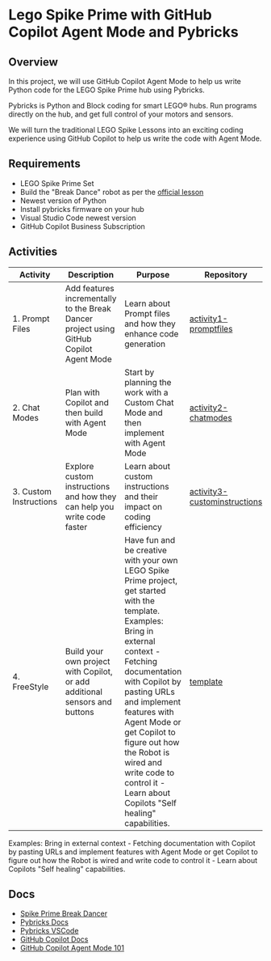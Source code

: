 # Lego Spike Prime with GitHub Copilot Agent Mode and Pybricks

## Overview

In this project, we will use GitHub Copilot Agent Mode to help us write Python code for the LEGO Spike Prime hub using Pybricks.

Pybricks is Python and Block coding for smart LEGO® hubs. Run programs directly on the hub, and get full control of your motors and sensors.

We will turn the traditional LEGO Spike Lessons into an exciting coding experience using GitHub Copilot to help us write the code with Agent Mode.

## Requirements
- LEGO Spike Prime Set
 - Build the "Break Dance" robot as per the [official lesson](https://education.lego.com/en-us/lessons/prime-life-hacks/break-dance//)
- Newest version of Python
- Install pybricks firmware on your hub
- Visual Studio Code newest version
- GitHub Copilot Business Subscription

## Activities

| Activity | Description | Purpose | Repository |
|----------|-------------|---------|------------|
| 1. Prompt Files | Add features incrementally to the Break Dancer project using GitHub Copilot Agent Mode | Learn about Prompt files and how they enhance code generation | [activity1-promptfiles](https://github.com/pybricks-and-agentmode/activity1-promptfiles) |
| 2. Chat Modes | Plan with Copilot and then build with Agent Mode | Start by planning the work with a Custom Chat Mode and then implement with Agent Mode | [activity2-chatmodes](https://github.com/pybricks-and-agentmode/activity2-chatmodes) |
| 3. Custom Instructions | Explore custom instructions and how they can help you write code faster | Learn about custom instructions and their impact on coding efficiency | [activity3-custominstructions](https://github.com/pybricks-and-agentmode/activity3-custominstructions) |
| 4. FreeStyle | Build your own project with Copilot, or add additional sensors and buttons | Have fun and be creative with your own LEGO Spike Prime project, get started with the template. Examples: Bring in external context - Fetching documentation with Copilot by pasting URLs and implement features with Agent Mode or get Copilot to figure out how the Robot is wired and write code to control it - Learn about Copilots "Self healing" capabilities. | [template](https://github.com/pybricks-and-agentmode/template) |

Examples: Bring in external context - Fetching documentation with Copilot by pasting URLs and implement features with Agent Mode or get Copilot to figure out how the Robot is wired and write code to control it - Learn about Copilots "Self healing" capabilities.



## Docs

- [Spike Prime Break Dancer](https://education.lego.com/en-us/lessons/prime-life-hacks/break-dance/student-worksheet/)
- [Pybricks Docs](https://docs.pybricks.com/en/stable/)
- [Pybricks VSCode](https://pybricks.com/project/pybricks-other-editors/)
- [GitHub Copilot Docs](https://docs.github.com/en/copilot/getting-started-with-github-copilot)
- [GitHub Copilot Agent Mode 101](https://github.blog/ai-and-ml/github-copilot/agent-mode-101-all-about-github-copilots-powerful-mode/)